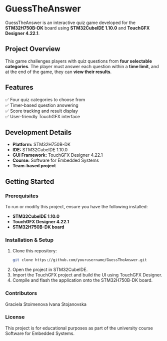 # **GuessTheAnswer**  
GuessTheAnswer is an interactive quiz game developed for the **STM32H750B-DK** board using **STM32CubeIDE 1.10.0** and **TouchGFX Designer 4.22.1**.  

## **Project Overview**  
This game challenges players with quiz questions from **four selectable categories**. The player must answer each question within a **time limit**, and at the end of the game, they can **view their results**.  

## **Features**  
✅ Four quiz categories to choose from  
✅ Timer-based question answering  
✅ Score tracking and result display  
✅ User-friendly TouchGFX interface  

## **Development Details**  
- **Platform:** STM32H750B-DK  
- **IDE:** STM32CubeIDE 1.10.0  
- **GUI Framework:** TouchGFX Designer 4.22.1  
- **Course:** Software for Embedded Systems  
- **Team-based project**  

## **Getting Started**  

### **Prerequisites**  
To run or modify this project, ensure you have the following installed:  
- **STM32CubeIDE 1.10.0**  
- **TouchGFX Designer 4.22.1**  
- **STM32H750B-DK board**  

### **Installation & Setup**  
1. Clone this repository:  
   ```sh
   git clone https://github.com/yourusername/GuessTheAnswer.git
2. Open the project in STM32CubeIDE.
3. Import the TouchGFX project and build the UI using TouchGFX Designer.
4. Compile and flash the application onto the STM32H750B-DK board.

### **Contributors**
Graciela Stoimenova
Ivana Stojanovska

### **License**
This project is for educational purposes as part of the university course Software for Embedded Systems.
